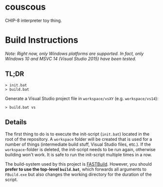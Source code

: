 # couscous

CHIP-8 interpreter toy thing.

# Build Instructions
_Note: Right now, only Windows platforms are supported. In fact, only Windows 10 and MSVC 14 (Visual Studio 2015) have been tested._

## TL;DR
~~~
> init.bat
> build.bat
~~~

Generate a Visual Studio project file in `workspace/vsXY` (e.g. `workspace/vs14`):
~~~
> build.bat vs
~~~

## Details
The first thing to do is to execute the init-script (`init.bat`) located in the root of the repository. A `workspace` folder will be created that is used for a number of things (intermediate build stuff, Visual Studio files, etc.). If the `workspace`-folder is deleted, the init-script needs to be run again, otherwise building won't work. It is safe to run the init-script multiple times in a row.

The build-system used by this project is [FASTBuild](https://fastbuild.org). However, you should **prefer to use the top-level `build.bat`**, which forwards all arguments to `FBuild.exe` but also changes the working directory for the duration of the script.
